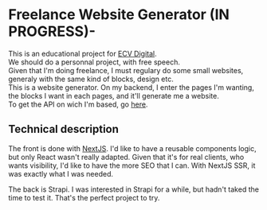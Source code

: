 # Freelance Website Generator (IN PROGRESS)-

This is an educational project for [ECV Digital](https://www.ecv.fr/digital/).  
We should do a personnal project, with free speech.  
Given that I'm doing freelance, I must regulary do some small websites, generaly with the same kind of blocks, design etc.  
This is a website generator. On my backend, I enter the pages I'm wanting, the blocks I want in each pages, and it'll generate me a website.  
To get the API on wich I'm based, go [here]().

## Technical description

The front is done with [NextJS](https://nextjs.org/). I'd like to have a reusable components logic, but only React wasn't really adapted. Given that it's for real clients, who wants visibility, I'd like to have the more SEO that I can. With NextJS SSR, it was exactly what I was needed.

The back is Strapi. I was interested in Strapi for a while, but hadn't taked the time to test it. That's the perfect project to try.
